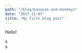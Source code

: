 ```yaml
---
path: "/blog/bananas-and-monkeys"
date: "2017-11-07"
title: "My first blog post"
---
```


Hello!

s  
s